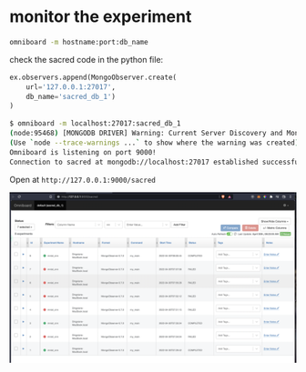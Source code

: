 # monitor the experiment

```bash
omniboard -m hostname:port:db_name
```
check the sacred code in the python file:

```python
ex.observers.append(MongoObserver.create(
    url='127.0.0.1:27017',
    db_name='sacred_db_1')
)
```

```bash
$ omniboard -m localhost:27017:sacred_db_1
(node:95468) [MONGODB DRIVER] Warning: Current Server Discovery and Monitoring engine is deprecated, and will be removed in a future version. To use the new Server Discover and Monitoring engine, pass option { useUnifiedTopology: true } to the MongoClient constructor.
(Use `node --trace-warnings ...` to show where the warning was created)
Omniboard is listening on port 9000!
Connection to sacred at mongodb://localhost:27017 established successfully!
```
Open at `http://127.0.0.1:9000/sacred`

![](pic.png)
